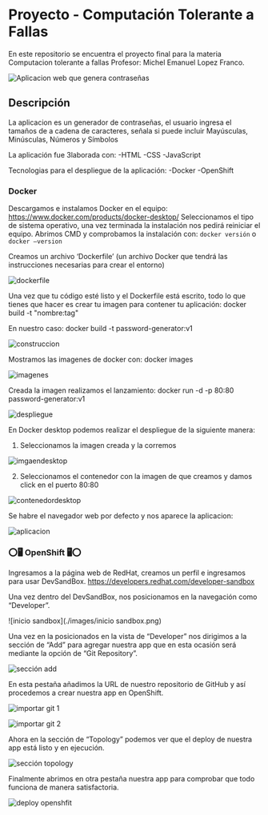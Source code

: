 # Proyecto - Computación Tolerante a Fallas 
En este repositorio se encuentra el proyecto final para la materia Computacion tolerante a fallas Profesor: Michel Emanuel Lopez Franco.

![Aplicacion web que genera contraseñas](./images/app.PNG)


## Descripción
La aplicacion es un generador de contraseñas, el usuario ingresa el tamaños de a cadena de caracteres, señala si puede incluir Mayúsculas, Minúsculas, Números y Símbolos

La aplicación fue 3laborada con:
    -HTML
    -CSS
    -JavaScript

Tecnologias para el despliegue de la aplicación: 
    -Docker 
    -OpenShift
    
### Docker
Descargamos e instalamos Docker en el equipo:
https://www.docker.com/products/docker-desktop/
Seleccionamos el tipo de sistema operativo, una vez terminada la instalación nos pedirá reiniciar el equipo.
Abrimos CMD y comprobamos la instalación con: ``` docker versión ``` o ```docker –version```

Creamos un archivo ‘Dockerfile’ (un archivo Docker que tendrá las instrucciones necesarias para crear el entorno)

![dockerfile](./images/dockerfile.PNG)

Una vez que tu código esté listo y el Dockerfile está escrito, todo lo que tienes que hacer es crear tu imagen para contener tu aplicación: docker build -t "nombre:tag"

En nuestro caso: docker build -t password-generator:v1

![construccion](./images/dockerbuild.PNG)

Mostramos las imagenes de docker con: docker images

![imagenes](./images/lookimages.PNG)

Creada la imagen realizamos el lanzamiento: docker run -d -p 80:80 password-generator:v1

![despliegue](./images/port8080.PNG)

En Docker desktop podemos realizar el despliegue de la siguiente manera:
1. Seleccionamos la imagen creada y la corremos

![imgaendesktop](./images/runningdocker.PNG)

2. Seleccionamos el contenedor con la imagen de que creamos y damos click en el puerto 80:80

![contenedordesktop](./images/runningdocker.PNG)

Se habre el navegador web por defecto y nos aparece la aplicacion:

![aplicacion](./images/openshiftcreate.PNG)

### ⭕🖥 OpenShift 🖥⭕
Ingresamos a la página web de RedHat, creamos un perfil e ingresamos para usar DevSandBox.
https://developers.redhat.com/developer-sandbox

Una vez dentro del DevSandBox, nos posicionamos en la navegación como “Developer”.

![inicio sandbox](./images/inicio sandbox.png)
 
Una vez en la posicionados en la vista de “Developer” nos dirigimos a la sección de “Add” para agregar nuestra app que en esta ocasión será mediante la opción de “Git Repository”.

![sección add](./images/addgithub.PNG)
 
En esta pestaña añadimos la URL de nuestro repositorio de GitHub y así procedemos a crear nuestra app en OpenShift.

![importar git 1](./images/openshift1.PNG)

![importar git 2](./images/openshift2.PNG)

Ahora en la sección de “Topology” podemos ver que el deploy de nuestra app está listo y en ejecución.

![sección topology](./images/topology.PNG)
 
Finalmente abrimos en otra pestaña nuestra app para comprobar que todo funciona de manera satisfactoria.
 
 ![deploy openshfit](./images/localhost.PNG)
